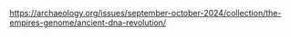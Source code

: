 https://archaeology.org/issues/september-october-2024/collection/the-empires-genome/ancient-dna-revolution/
